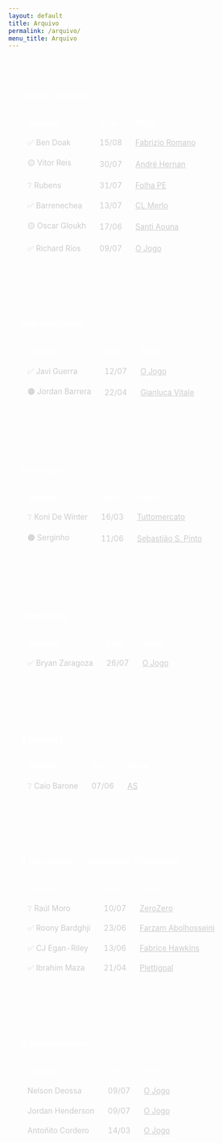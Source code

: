 ```yaml
---
layout: default
title: Arquivo
permalink: /arquivo/
menu_title: Arquivo
---
```


<style>
  .arquivo-section {
    background-color: rgba(255, 255, 255, 0.04);
    padding: 1.5rem;
    margin-top: 2rem;
    border-radius: 0.5rem;
  }

  .arquivo-section h3 {
    color: #fff;
    font-size: 1.1rem;
    border-bottom: 1px solid rgba(255, 255, 255, 0.15);
    padding-bottom: 0.4rem;
    margin-bottom: 1rem;
  }

  table {
    width: 100%;
    border-collapse: collapse;
    font-size: 0.95rem;
  }

  th, td {
    border: 1px solid rgba(255, 255, 255, 0.15);
    padding: 0.6rem 0.8rem;
    text-align: left;
    color: #ccc;
  }

  th {
    background-color: rgba(255, 255, 255, 0.08);
    color: #fff;
  }

  tr:nth-child(even) {
    background-color: rgba(255, 255, 255, 0.02);
  }

  @media (max-width: 600px) {
    table {
      font-size: 0.85rem;
    }

    th, td {
      padding: 0.4rem 0.5rem;
    }
  }
</style>

<div class="arquivo-section">
  <h3>Outros rumores</h3>
  <table>
    <thead>
      <tr>
        <th>Jogador</th>
        <th>Data</th>
        <th>Fonte</th>
      </tr>
    </thead>
    <tbody>
      <tr>
        <td>✅ Ben Doak</td>
        <td>15/08</td>
        <td>
          <a href="https://x.com/FabrizioRomano/status/1956341618857984062" target="_blank" style="color: #ccc; text-decoration: underline;">Fabrizio Romano</a>
        </td>
      </tr>
    </tbody>
    <tbody>
      <tr>
        <td>🟡 Vitor Reis</td>
        <td>30/07</td>
        <td>
          <a href="https://x.com/andrehernan/status/1950556368043450700" target="_blank" style="color: #ccc; text-decoration: underline;">André Hernan</a>
        </td>
      </tr>
    </tbody>
        <tbody>
      <tr>
        <td>❔ Rubens</td>
        <td>31/07</td>
        <td>
          <a href="https://www.folhape.com.br/esportes/rubens-e-anunciado-no-dinamo-de-moscou/428249/" target="_blank" style="color: #ccc; text-decoration: underline;">Folha PE</a>
        </td>
      </tr>
    </tbody>
    <tbody>
      <tr>
        <td>✅ Barrenechea</td>
        <td>13/07</td>
        <td>
          <a href="https://x.com/CLMerlo/status/1944230235840348542" target="_blank" style="color: #ccc; text-decoration: underline;">CL Merlo</a>
        </td>
      </tr>
    </tbody>
    <tbody>
      <tr>
        <td>🟡 Oscar Gloukh</td>
        <td>17/06</td>
        <td>
          <a href="https://x.com/Santi_J_FM/status/1935009922413887763" target="_blank" style="color: #ccc; text-decoration: underline;">Santi Aouna</a>
        </td>
      </tr>
    </tbody>
    <tbody>
      <tr>
        <td>✅ Richard Ríos</td>
        <td>09/07</td>
        <td>
          <a href="https://www.ojogo.pt/8143452045/richard-rios-foi-equacionado-mas-e-carta-fora-do-baralho-do-fc-porto/" target="_blank" style="color: #ccc; text-decoration: underline;">O Jogo</a>
        </td>
      </tr>
    </tbody>
  </table>
</div>

<div class="arquivo-section">
  <h3>Referenciados</h3>
  <table>
    <thead>
      <tr>
        <th>Jogador</th>
        <th>Data</th>
        <th>Fonte</th>
      </tr>
    </thead>
    <tbody>
      <tr>
        <td>✅ Javi Guerra</td>
        <td>12/07</td>
        <td>
          <a href="https://www.ojogo.pt/6424073661/javi-guerra-no-radar-do-fc-porto-desde-o-mercado-de-janeiro/#iss=https%3A%2F%2Fsso.noticiasilimitadas.pt%2Frealms%2FNI_PRD&iss=https%3A%2F%2Fsso.noticiasilimitadas.pt%2Frealms%2FNI_PRD" target="_blank" style="color: #ccc; text-decoration: underline;">O Jogo</a>
        </td>
      </tr>
    </tbody>
    <tbody>
      <tr>
        <td>🟠 Jordan Barrera</td>
        <td>22/04</td>
        <td>
          <a href="https://x.com/gVitale_AN/status/1914669214385795291" target="_blank" style="color: #ccc; text-decoration: underline;">Gianluca Vitale</a>
        </td>
      </tr>
    </tbody>
  </table>
</div>

<div class="arquivo-section">
  <h3>Sondagens</h3>
  <table>
    <thead>
      <tr>
        <th>Jogador</th>
        <th>Data</th>
        <th>Fonte</th>
      </tr>
    </thead>
    <tbody>
      <tr>
        <td>❔ Koni De Winter</td>
        <td>16/03</td>
        <td>
          <a href="https://www.ojogo.pt/7423274845/fc-porto-estara-de-olho-em-koni-de-winter-mas-preco-nao-e-convidativo/" target="_blank" style="color: #ccc; text-decoration: underline;"> Tuttomercato</a>
        </td>
      </tr>
    </tbody>
    <tbody>
      <tr>
        <td>🟠 Serginho</td>
        <td>11/06</td>
        <td>
          <a href="https://x.com/sebsousapinto/status/1932920706687258940" target="_blank" style="color: #ccc; text-decoration: underline;">Sebastião S. Pinto</a>
        </td>
      </tr>
    </tbody>
  </table>
</div>

<div class="arquivo-section">
  <h3>Oferecidos</h3>
  <table>
    <thead>
      <tr>
        <th>Jogador</th>
        <th>Data</th>
        <th>Fonte</th>
      </tr>
    </thead>
    <tbody>
      <tr>
        <td>✅ Bryan Zaragoza</td>
        <td>26/07</td>
        <td>
          <a href="https://www.ojogo.pt/1033214141/kevin-lomonaco-e-bryan-zaragoza-foram-colocados-na-orbita-do-fc-porto" target="_blank" style="color: #ccc; text-decoration: underline;">O Jogo</a>
        </td>
      </tr>
    </tbody>
  </table>
</div>

<div class="arquivo-section">
  <h3>📘 Equipa B</h3>
  <table>
    <thead>
      <tr>
        <th>Jogador</th>
        <th>Data</th>
        <th>Fonte</th>
      </tr>
    </thead>
    <tbody>
      <tr>
        <td>❔ Caio Barone</td>
        <td>07/06</td>
        <td>
          <a href="https://as.com/futbol/primera/el-celta-supera-a-oporto-e-inter-en-la-puja-por-caio-barone-n/?utm_campaign=mrf-twitter-AS_Futbol&mrfcid=2025060768441e0a0be3e614ee6ac29e" target="_blank" style="color: #ccc; text-decoration: underline;">AS</a>
        </td>
      </tr>
    </tbody>
  </table>
</div>

<div class="arquivo-section">
  <h3>🛑 Inacessível / Desacordo / Desviado</h3>
  <table>
    <thead>
      <tr>
        <th>Jogador</th>
        <th>Data</th>
        <th>Fonte</th>
      </tr>
    </thead>
    <tbody>
      <tr>
        <td>❔ Raúl Moro</td>
        <td>10/07</td>
        <td><a href="https://www.flashscore.pt/noticias/futebol-eredivisie-farioli-tentou-desviar-raul-moro-para-o-fc-porto/p4r3m5N5/" target="_blank" style="color: #ccc; text-decoration: underline;">ZeroZero</a></td>
      </tr>
      <tr>
        <td>✅ Roony Bardghji</td>
        <td>23/06</td>
        <td><a href="https://www.tipsbladet.dk/nyhed/superliga/afsloering-fc-koebenhavn-saelger-roony-til-barcelona" target="_blank" style="color: #ccc; text-decoration: underline;">Farzam Abolhosseini</a></td>
      </tr>
        <tr>
        <td>✅ CJ Egan-Riley</td>
        <td>13/06</td>
        <td><a href="https://x.com/FabriceHawkins/status/1933423630660059636" target="_blank" style="color: #ccc; text-decoration: underline;">Fabrice Hawkins</a></td>
      </tr>
      <tr>
        <td>✅ Ibrahim Maza</td>
        <td>21/04</td>
        <td><a href="https://x.com/PortoReport/status/1914442663857979839" target="_blank" style="color: #ccc; text-decoration: underline;">Plettigoal</a></td>
      </tr>
    </tbody>
  </table>
</div>

<div class="arquivo-section">
  <h3>❌ Desmentidos</h3>
  <table>
    <thead>
      <tr>
        <th>Jogador</th>
        <th>Data</th>
        <th>Fonte</th>
      </tr>
    </thead>
    <tbody>
      <tr>
        <td>Nelson Deossa</td>
        <td>09/07</td>
        <td>
          <a href="https://www.ojogo.pt/7371341679/nelson-deossa-foi-associado-ao-fc-porto-mas-esta-fora-dos-planos/" target="_blank" style="color: #ccc; text-decoration: underline;">O Jogo</a>
        </td>
      </tr>
    </tbody>
    <tbody>
      <tr>
        <td>Jordan Henderson</td>
        <td>09/07</td>
        <td>
          <a href="https://www.ojogo.pt/4581665436/henderson-fora-do-radar-do-fc-porto-vai-voltar-a-premier-league/" target="_blank" style="color: #ccc; text-decoration: underline;">O Jogo</a>
        </td>
      </tr>
    </tbody>
    <tbody>
      <tr>
        <td>Antoñito Cordero</td>
        <td>14/03</td>
        <td>
          <a href="https://www.ojogo.pt/6684610536/suposto-interesse-do-fc-porto-em-antonio-cordero-noticiado-em-espanha" target="_blank" style="color: #ccc; text-decoration: underline;">O Jogo</a>
        </td>
      </tr>
    </tbody>
  </table>
</div>
